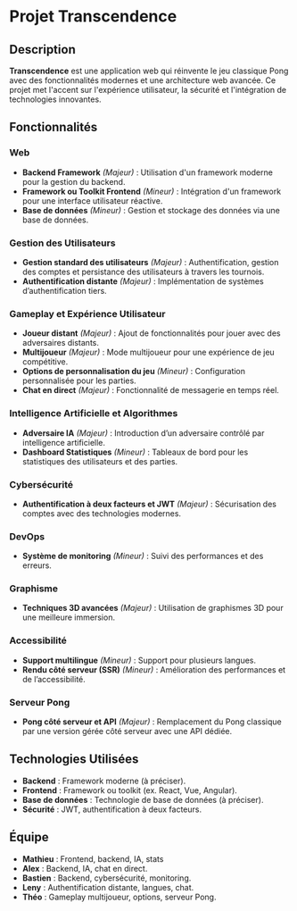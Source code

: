 # Projet Transcendence

## Description

**Transcendence** est une application web qui réinvente le jeu classique Pong avec des fonctionnalités modernes et une architecture web avancée. Ce projet met l'accent sur l'expérience utilisateur, la sécurité et l'intégration de technologies innovantes.

## Fonctionnalités

### Web
- **Backend Framework** *(Majeur)* : Utilisation d'un framework moderne pour la gestion du backend.
- **Framework ou Toolkit Frontend** *(Mineur)* : Intégration d'un framework pour une interface utilisateur réactive.
- **Base de données** *(Mineur)* : Gestion et stockage des données via une base de données.

### Gestion des Utilisateurs
- **Gestion standard des utilisateurs** *(Majeur)* : Authentification, gestion des comptes et persistance des utilisateurs à travers les tournois.
- **Authentification distante** *(Majeur)* : Implémentation de systèmes d’authentification tiers.

### Gameplay et Expérience Utilisateur
- **Joueur distant** *(Majeur)* : Ajout de fonctionnalités pour jouer avec des adversaires distants.
- **Multijoueur** *(Majeur)* : Mode multijoueur pour une expérience de jeu compétitive.
- **Options de personnalisation du jeu** *(Mineur)* : Configuration personnalisée pour les parties.
- **Chat en direct** *(Majeur)* : Fonctionnalité de messagerie en temps réel.

### Intelligence Artificielle et Algorithmes
- **Adversaire IA** *(Majeur)* : Introduction d’un adversaire contrôlé par intelligence artificielle.
- **Dashboard Statistiques** *(Mineur)* : Tableaux de bord pour les statistiques des utilisateurs et des parties.

### Cybersécurité
- **Authentification à deux facteurs et JWT** *(Majeur)* : Sécurisation des comptes avec des technologies modernes.

### DevOps
- **Système de monitoring** *(Mineur)* : Suivi des performances et des erreurs.

### Graphisme
- **Techniques 3D avancées** *(Majeur)* : Utilisation de graphismes 3D pour une meilleure immersion.

### Accessibilité
- **Support multilingue** *(Mineur)* : Support pour plusieurs langues.
- **Rendu côté serveur (SSR)** *(Mineur)* : Amélioration des performances et de l’accessibilité.

### Serveur Pong
- **Pong côté serveur et API** *(Majeur)* : Remplacement du Pong classique par une version gérée côté serveur avec une API dédiée.

## Technologies Utilisées
- **Backend** : Framework moderne (à préciser).
- **Frontend** : Framework ou toolkit (ex. React, Vue, Angular).
- **Base de données** : Technologie de base de données (à préciser).
- **Sécurité** : JWT, authentification à deux facteurs.

## Équipe
- **Mathieu** : Frontend, backend, IA, stats
- **Alex** : Backend, IA, chat en direct.
- **Bastien** : Backend, cybersécurité, monitoring.
- **Leny** : Authentification distante, langues, chat.
- **Théo** : Gameplay multijoueur, options, serveur Pong.
